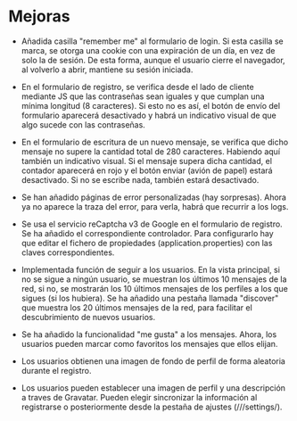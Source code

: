 # Mejoras

- Añadida casilla "remember me" al formulario de login. Si esta casilla se marca, se otorga una cookie con una expiración de un día, en vez de solo la de sesión. De esta forma, aunque el usuario cierre el navegador, al volverlo a abrir, mantiene su sesión iniciada.

- En el formulario de registro, se verifica desde el lado de cliente mediante JS que las contraseñas sean iguales y que cumplan una mínima longitud (8 caracteres). Si esto no es así, el botón de envío del formulario aparecerá desactivado y habrá un indicativo visual de que algo sucede con las contraseñas.

- En el formulario de escritura de un nuevo mensaje, se verifica que dicho mensaje no supere la cantidad total de 280 caracteres. Habiendo aquí también un indicativo visual. Si el mensaje supera dicha cantidad, el contador aparecerá en rojo y el botón enviar (avión de papel) estará desactivado. Si no se escribe nada, también estará desactivado.

- Se han añadido páginas de error personalizadas (hay sorpresas). Ahora ya no aparece la traza del error, para verla, habrá que recurrir a los logs.

- Se usa el servicio reCaptcha v3 de Google en el formulario de registro. Se ha añadido el correspondiente controlador. Para configurarlo hay que editar el fichero de propiedades (application.properties) con las claves correspondientes.

- Implementada función de seguir a los usuarios. En la vista principal, si no se sigue a ningún usuario, se muestran los últimos 10 mensajes de la red, si no, se mostrarán los 10 últimos mensajes de los perfiles a los que sigues (si los hubiera). Se ha añadido una pestaña llamada "discover" que muestra los 20 últimos mensajes de la red, para facilitar el descubrimiento de nuevos usuarios.

- Se ha añadido la funcionalidad "me gusta" a los mensajes. Ahora, los usuarios pueden marcar como favoritos los mensajes que ellos elijan.

- Los usuarios obtienen una imagen de fondo de perfil de forma aleatoria durante el registro.

- Los usuarios pueden establecer una imagen de perfil y una descripción a traves de Gravatar. Pueden elegir sincronizar la información al registrarse o posteriormente desde la pestaña de ajustes (///settings/).

